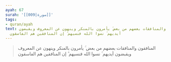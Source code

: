 ```yaml
---
ayah: 67
surah: '[[009|سورة]]'
tags:
- quran/ayah
text: المنافقون والمنافقات بعضهم من بعض ۚ يأمرون بالمنكر وينهون عن المعروف ويقبضون
  أيديهم ۚ نسوا الله فنسيهم ۗ إن المنافقين هم الفاسقون
---
```

> المنافقون والمنافقات بعضهم من بعض ۚ يأمرون بالمنكر وينهون عن المعروف ويقبضون أيديهم ۚ نسوا الله فنسيهم ۗ إن المنافقين هم الفاسقون

